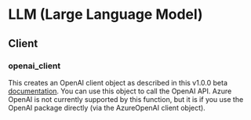 # LLM (Large Language Model)

## Client
### openai_client
This creates an OpenAI client object as described in this v1.0.0 beta [documentation](https://github.com/openai/openai-python/discussions/631). You can use this object to call the OpenAI API.
Azure OpenAI is not currently supported by this function, but it is if you use the OpenAI package directly (via the AzureOpenAI client object).